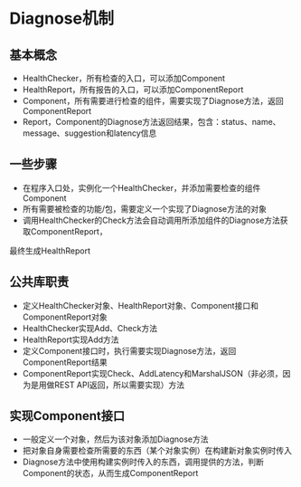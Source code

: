 # Diagnose机制



## 基本概念



- HealthChecker，所有检查的入口，可以添加Component
- HealthReport，所有报告的入口，可以添加ComponentReport
- Component，所有需要进行检查的组件，需要实现了Diagnose方法，返回ComponentReport
- Report，Component的Diagnose方法返回结果，包含：status、name、message、suggestion和latency信息



## 一些步骤



- 在程序入口处，实例化一个HealthChecker，并添加需要检查的组件Component
- 所有需要被检查的功能/包，需要定义一个实现了Diagnose方法的对象
- 调用HealthChecker的Check方法会自动调用所添加组件的Diagnose方法获取ComponentReport，

最终生成HealthReport



## 公共库职责

- 定义HealthChecker对象、HealthReport对象、Component接口和ComponentReport对象
- HealthChecker实现Add、Check方法
- HealthReport实现Add方法
- 定义Component接口时，执行需要实现Diagnose方法，返回ComponentReport结果
- ComponentReport实现Check、AddLatency和MarshalJSON（非必须，因为是用做REST API返回，所以需要实现）方法



## 实现Component接口

- 一般定义一个对象，然后为该对象添加Diagnose方法
- 把对象自身需要检查所需要的东西（某个对象实例）在构建新对象实例时传入
- Diagnose方法中使用构建实例时传入的东西，调用提供的方法，判断Component的状态，从而生成ComponentReport